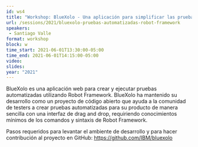 ```yaml
---
id: ws4
title: "Workshop: BlueXolo - Una aplicación para simplificar las pruebas automatizadas con Robot Framework"
url: /sessions/2021/bluexolo-pruebas-automatizadas-robot-framework
speakers:
 - Santiago Valle
format: workshop
block: w
time_start: 2021-06-01T13:30:00-05:00
time_end: 2021-06-01T14:15:00-05:00
video:
slides:
year: "2021"
---
```


BlueXolo es una aplicación web para crear y ejecutar pruebas automatizadas utilizando Robot Framework. BlueXolo ha mantenido su desarrollo como un proyecto de código abierto que ayuda a la comunidad de testers a crear pruebas automatizadas para su producto de manera sencilla con una interfaz de drag and drop, requiriendo conocimientos mínimos de los comandos y sintaxis de Robot Framework.

Pasos requeridos para levantar el ambiente de desarrollo y para hacer contribución al proyecto en GitHub: https://github.com/IBM/bluexolo
